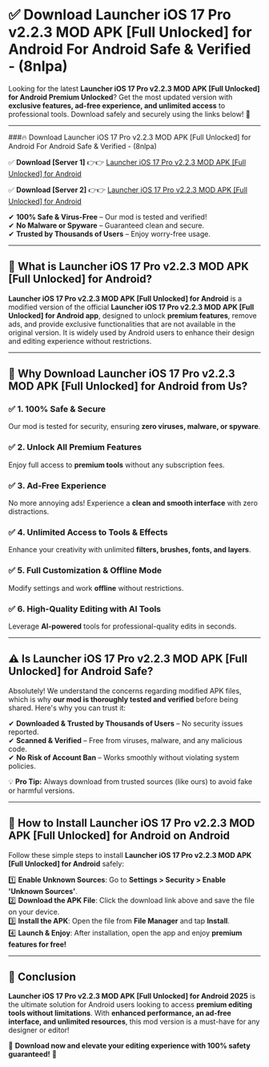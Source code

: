 
# ✅ Download Launcher iOS 17 Pro v2.2.3 MOD APK [Full Unlocked] for Android For Android Safe & Verified -  (8nlpa) 

Looking for the latest **Launcher iOS 17 Pro v2.2.3 MOD APK [Full Unlocked] for Android Premium Unlocked**? Get the most updated version with **exclusive features, ad-free experience, and unlimited access** to professional tools. Download safely and securely using the links below! 🚀  

---

###🔥 Download Launcher iOS 17 Pro v2.2.3 MOD APK [Full Unlocked] for Android For Android Safe & Verified -  (8nlpa)  

✅ **Download [Server 1]** 👉👉 [Launcher iOS 17 Pro v2.2.3 MOD APK [Full Unlocked] for Android ](https://apkcomod.com?title=Launcher_iOS_17_Pro_v2.2.3_MOD_APK_[Full_Unlocked]_for_Android)  

✅ **Download [Server 2]** 👉👉 [Launcher iOS 17 Pro v2.2.3 MOD APK [Full Unlocked] for Android ](https://apkcomod.com?title=Launcher_iOS_17_Pro_v2.2.3_MOD_APK_[Full_Unlocked]_for_Android)  

✔ **100% Safe & Virus-Free** – Our mod is tested and verified!  
✔ **No Malware or Spyware** – Guaranteed clean and secure.  
✔ **Trusted by Thousands of Users** – Enjoy worry-free usage.  

---

## 📌 What is Launcher iOS 17 Pro v2.2.3 MOD APK [Full Unlocked] for Android?  

**Launcher iOS 17 Pro v2.2.3 MOD APK [Full Unlocked] for Android** is a modified version of the official **Launcher iOS 17 Pro v2.2.3 MOD APK [Full Unlocked] for Android app**, designed to unlock **premium features**, remove ads, and provide exclusive functionalities that are not available in the original version. It is widely used by Android users to enhance their design and editing experience without restrictions.  

---

## 🌟 Why Download Launcher iOS 17 Pro v2.2.3 MOD APK [Full Unlocked] for Android from Us?  

### ✅ 1. 100% Safe & Secure  
Our mod is tested for security, ensuring **zero viruses, malware, or spyware**.  

### ✅ 2. Unlock All Premium Features  
Enjoy full access to **premium tools** without any subscription fees.  

### ✅ 3. Ad-Free Experience  
No more annoying ads! Experience a **clean and smooth interface** with zero distractions.  

### ✅ 4. Unlimited Access to Tools & Effects  
Enhance your creativity with unlimited **filters, brushes, fonts, and layers**.  

### ✅ 5. Full Customization & Offline Mode  
Modify settings and work **offline** without restrictions.  

### ✅ 6. High-Quality Editing with AI Tools  
Leverage **AI-powered** tools for professional-quality edits in seconds.  

---

## ⚠️ Is Launcher iOS 17 Pro v2.2.3 MOD APK [Full Unlocked] for Android Safe?  

Absolutely! We understand the concerns regarding modified APK files, which is why **our mod is thoroughly tested and verified** before being shared. Here's why you can trust it:  

✔ **Downloaded & Trusted by Thousands of Users** – No security issues reported.  
✔ **Scanned & Verified** – Free from viruses, malware, and any malicious code.  
✔ **No Risk of Account Ban** – Works smoothly without violating system policies.  

💡 **Pro Tip:** Always download from trusted sources (like ours) to avoid fake or harmful versions.  

---

## 📲 How to Install Launcher iOS 17 Pro v2.2.3 MOD APK [Full Unlocked] for Android on Android  

Follow these simple steps to install **Launcher iOS 17 Pro v2.2.3 MOD APK [Full Unlocked] for Android** safely:  

1️⃣ **Enable Unknown Sources**: Go to **Settings > Security > Enable 'Unknown Sources'**.  
2️⃣ **Download the APK File**: Click the download link above and save the file on your device.  
3️⃣ **Install the APK**: Open the file from **File Manager** and tap **Install**.  
4️⃣ **Launch & Enjoy**: After installation, open the app and enjoy **premium features for free!**  

---

## 🚀 Conclusion  

**Launcher iOS 17 Pro v2.2.3 MOD APK [Full Unlocked] for Android 2025** is the ultimate solution for Android users looking to access **premium editing tools without limitations**. With **enhanced performance, an ad-free interface, and unlimited resources**, this mod version is a must-have for any designer or editor!  

🔻 **Download now and elevate your editing experience with 100% safety guaranteed!** 🔻  
